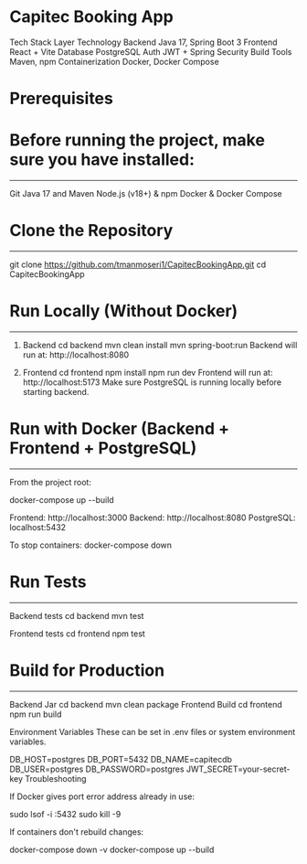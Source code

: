 # Capitec Booking App
Tech Stack
Layer	            Technology
Backend	            Java 17, Spring Boot 3
Frontend	        React + Vite
Database	        PostgreSQL
Auth	            JWT + Spring Security
Build Tools	        Maven, npm
Containerization	Docker, Docker Compose

# Prerequisites

# Before running the project, make sure you have installed:
 ---------------------------------------------------------
Git
Java 17 and Maven
Node.js (v18+) & npm
Docker & Docker Compose

# Clone the Repository
---------------------
git clone https://github.com/tmanmoseri1/CapitecBookingApp.git
cd CapitecBookingApp

# Run Locally (Without Docker)
------------------------------
1. Backend
cd backend
mvn clean install
mvn spring-boot:run
Backend will run at: http://localhost:8080

2. Frontend
cd frontend
npm install
npm run dev
Frontend will run at: http://localhost:5173
Make sure PostgreSQL is running locally before starting backend.

# Run with Docker (Backend + Frontend + PostgreSQL)
--------------------------------------------------------
From the project root:

docker-compose up --build

Frontend: http://localhost:3000
Backend: http://localhost:8080
PostgreSQL: localhost:5432

To stop containers:
docker-compose down

# Run Tests
-----------
Backend tests
cd backend
mvn test

Frontend tests
cd frontend
npm test

# Build for Production
------------------------
Backend Jar
cd backend
mvn clean package
Frontend Build
cd frontend
npm run build

 Environment Variables
These can be set in .env files or system environment variables.

DB_HOST=postgres
DB_PORT=5432
DB_NAME=capitecdb
DB_USER=postgres
DB_PASSWORD=postgres
JWT_SECRET=your-secret-key
 Troubleshooting

If Docker gives port error address already in use:

sudo lsof -i :5432
sudo kill -9 <PID>

If containers don't rebuild changes:

docker-compose down -v
docker-compose up --build